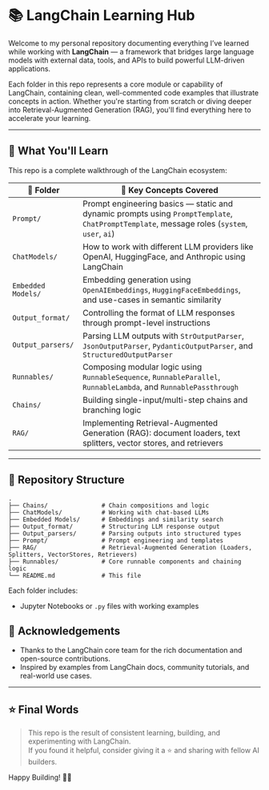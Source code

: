 # 📚 LangChain Learning Hub

Welcome to my personal repository documenting everything I’ve learned while working with **LangChain** — a framework that bridges large language models with external data, tools, and APIs to build powerful LLM-driven applications.

Each folder in this repo represents a core module or capability of LangChain, containing clean, well-commented code examples that illustrate concepts in action. Whether you're starting from scratch or diving deeper into Retrieval-Augmented Generation (RAG), you'll find everything here to accelerate your learning.

---

## 🧠 What You'll Learn

This repo is a complete walkthrough of the LangChain ecosystem:

| 📁 Folder | 🧩 Key Concepts Covered |
|----------|-------------------------|
| `Prompt/` | Prompt engineering basics — static and dynamic prompts using `PromptTemplate`, `ChatPromptTemplate`, message roles (`system`, `user`, `ai`) |
| `ChatModels/` | How to work with different LLM providers like OpenAI, HuggingFace, and Anthropic using LangChain |
| `Embedded Models/` | Embedding generation using `OpenAIEmbeddings`, `HuggingFaceEmbeddings`, and use-cases in semantic similarity |
| `Output_format/` | Controlling the format of LLM responses through prompt-level instructions |
| `Output_parsers/` | Parsing LLM outputs with `StrOutputParser`, `JsonOutputParser`, `PydanticOutputParser`, and `StructuredOutputParser` |
| `Runnables/` | Composing modular logic using `RunnableSequence`, `RunnableParallel`, `RunnableLambda`, and `RunnablePassthrough` |
| `Chains/` | Building single-input/multi-step chains and branching logic |
| `RAG/` | Implementing Retrieval-Augmented Generation (RAG): document loaders, text splitters, vector stores, and retrievers |

---

## 📂 Repository Structure

```
.
├── Chains/               # Chain compositions and logic
├── ChatModels/           # Working with chat-based LLMs
├── Embedded Models/      # Embeddings and similarity search
├── Output_format/        # Structuring LLM response output
├── Output_parsers/       # Parsing outputs into structured types
├── Prompt/               # Prompt engineering and templates
├── RAG/                  # Retrieval-Augmented Generation (Loaders, Splitters, VectorStores, Retrievers)
├── Runnables/            # Core runnable components and chaining logic
└── README.md             # This file
```

Each folder includes:
- Jupyter Notebooks or `.py` files with working examples


## 🙌 Acknowledgements

- Thanks to the LangChain core team for the rich documentation and open-source contributions.
- Inspired by examples from LangChain docs, community tutorials, and real-world use cases.

---

## ⭐ Final Words

> This repo is the result of consistent learning, building, and experimenting with LangChain.  
> If you found it helpful, consider giving it a ⭐ and sharing with fellow AI builders.

Happy Building! 🧠💡
